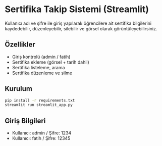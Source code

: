 
# Sertifika Takip Sistemi (Streamlit)

Kullanıcı adı ve şifre ile giriş yapılarak öğrencilere ait sertifika bilgilerini kaydedebilir, düzenleyebilir, silebilir ve görsel olarak görüntüleyebilirsiniz.

## Özellikler
- Giriş kontrolü (admin / fatih)
- Sertifika ekleme (görsel + tarih dahil)
- Sertifika listeleme, arama
- Sertifika düzenleme ve silme

## Kurulum
```bash
pip install -r requirements.txt
streamlit run streamlit_app.py
```

## Giriş Bilgileri
- Kullanıcı: admin / Şifre: 1234
- Kullanıcı: fatih / Şifre: 12345
